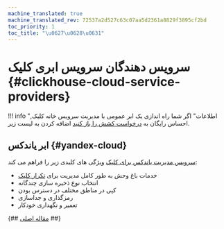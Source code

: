 ```yaml
---
machine_translated: true
machine_translated_rev: 72537a2d527c63c07aa5d2361a8829f3895cf2bd
toc_priority: 1
toc_title: "\u0627\u0628\u0631"
---
```


# سرویس دهندگان سرویس ابری کلیک {#clickhouse-cloud-service-providers}

!!! info "اطلاعات"
    اگر شما راه اندازی یک ابر عمومی با مدیریت سرویس خانه کلیک, احساس رایگان به [درخواست کشش را باز کنید](https://github.com/ClickHouse/ClickHouse/edit/master/docs/en/commercial/cloud.md) اضافه کردن به لیست زیر.

## ابر یاندکس {#yandex-cloud}

[سرویس مدیریت یاندکس برای کلیک](https://cloud.yandex.com/services/managed-clickhouse?utm_source=referrals&utm_medium=clickhouseofficialsite&utm_campaign=link3) ویژگی های کلیدی زیر را فراهم می کند:

-   خدمات باغ وحش به طور کامل مدیریت برای [تکرار کلیک](../engines/table-engines/mergetree-family/replication.md)
-   انتخاب نوع ذخیره سازی چندگانه
-   کپی در مناطق مختلف در دسترس بودن
-   رمزگذاری و جداسازی
-   تعمیر و نگهداری خودکار

{## [مقاله اصلی](https://clickhouse.tech/docs/en/commercial/cloud/) ##}

